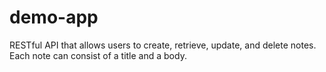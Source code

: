 # demo-app
 RESTful API that allows users to create, retrieve, update, and delete notes. Each note can consist of a title and a body.
